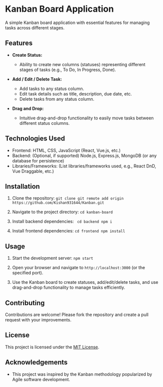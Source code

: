 # Kanban Board Application

A simple Kanban board application with essential features for managing tasks across different stages.

## Features

- **Create Status:**
  - Ability to create new columns (statuses) representing different stages of tasks (e.g., To Do, In Progress, Done).

- **Add / Edit / Delete Task:**
  - Add tasks to any status column.
  - Edit task details such as title, description, due date, etc.
  - Delete tasks from any status column.

- **Drag and Drop:**
  - Intuitive drag-and-drop functionality to easily move tasks between different status columns.

## Technologies Used

- Frontend: HTML, CSS, JavaScript (React, Vue.js, etc.)
- Backend: (Optional, if supported) Node.js, Express.js, MongoDB (or any database for persistence)
- Libraries/Frameworks: (List libraries/frameworks used, e.g., React DnD, Vue Draggable, etc.)

## Installation

1. Clone the repository:
`` git clone git remote add origin https://github.com/Kishan931644/Kanban.git ``

2. Navigate to the project directory:
  ``cd kanban-board ``

3. Install backend dependencies:
`` cd backend
  npm i``

4.  Install frontend dependencies:
 ``
 cd frontend
npm install
``
## Usage

1. Start the development server:
``
npm start
``
2. Open your browser and navigate to `http://localhost:3000` (or the specified port).

3. Use the Kanban board to create statuses, add/edit/delete tasks, and use drag-and-drop functionality to manage tasks efficiently.

## Contributing

Contributions are welcome! Please fork the repository and create a pull request with your improvements.

## License

This project is licensed under the [MIT License](https://opensource.org/licenses/MIT).

## Acknowledgements

- This project was inspired by the Kanban methodology popularized by Agile software development.
